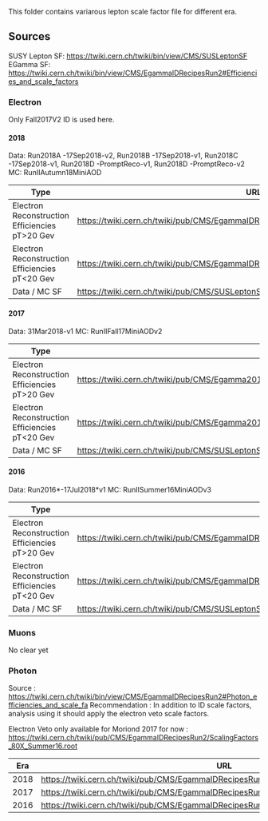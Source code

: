This folder contains variarous lepton scale factor file for different era. 

## Sources
SUSY Lepton SF: https://twiki.cern.ch/twiki/bin/view/CMS/SUSLeptonSF
EGamma SF: https://twiki.cern.ch/twiki/bin/view/CMS/EgammaIDRecipesRun2#Efficiencies_and_scale_factors


### Electron

Only Fall2017V2 ID is used here.

#### 2018 

Data: Run2018A -17Sep2018-v2, Run2018B -17Sep2018-v1, Run2018C -17Sep2018-v1, Run2018D -PromptReco-v1, Run2018D -PromptReco-v2
MC: RunIIAutumn18MiniAOD 

 | Type                                           | URL                                                                                   | Rename file name                                | 
 | ---                                            | ----                                                                                  | ---                                             | 
 | Electron Reconstruction Efficiencies pT>20 Gev | https://twiki.cern.ch/twiki/pub/CMS/EgammaIDRecipesRun2/egammaEffi.txt_EGM2D.root     | Electron_GT20GeV_RecoSF_2017v2ID_Run2018.root   | 
 | Electron Reconstruction Efficiencies pT<20 Gev | https://twiki.cern.ch/twiki/pub/CMS/EgammaIDRecipesRun2/egammaEffi.txt_EGM2D_low.root | Electron_LT20GeV_RecoSF_2017v2ID_Run2018.root   | 
 | Data / MC SF                                   | https://twiki.cern.ch/twiki/pub/CMS/SUSLeptonSF/ElectronScaleFactors_Run2018.root     | Electron_SUSYScaleFactors_2017v2ID_Run2018.root |

#### 2017

Data: 31Mar2018-v1
MC: RunIIFall17MiniAODv2 

 | Type                                           | URL                                                                                   | Rename file name                                | 
 | ---                                            | ----                                                                                  | ---                                             | 
 | Electron Reconstruction Efficiencies pT>20 Gev | https://twiki.cern.ch/twiki/pub/CMS/Egamma2017DataRecommendations/egammaEffi.txt_EGM2D_runBCDEF_passingRECO.root |  Electron_GT20GeV_RecoSF_2017v2ID_Run2017.root   | 
 | Electron Reconstruction Efficiencies pT<20 Gev | https://twiki.cern.ch/twiki/pub/CMS/Egamma2017DataRecommendations/egammaEffi.txt_EGM2D_runBCDEF_passingRECO_lowEt.root | Electron_LT20GeV_RecoSF_2017v2ID_Run2017.root   | 
 | Data / MC SF                                   | https://twiki.cern.ch/twiki/pub/CMS/SUSLeptonSF/ElectronScaleFactors_Run2017.root | Electron_SUSYScaleFactors_2017v2ID_Run2017.root |

#### 2016

Data: Run2016*-17Jul2018*v1
MC: RunIISummer16MiniAODv3 

  | Type                                           | URL                                                                                               | Rename file name                                | 
  | ---                                            | ----                                                                                              | ---                                             | 
  | Electron Reconstruction Efficiencies pT>20 Gev | https://twiki.cern.ch/twiki/pub/CMS/EgammaIDRecipesRun2/EGM2D_BtoH_GT20GeV_RecoSF_Legacy2016.root | Electron_GT20GeV_RecoSF_2017v2ID_Run2016.root   | 
  | Electron Reconstruction Efficiencies pT<20 Gev | https://twiki.cern.ch/twiki/pub/CMS/EgammaIDRecipesRun2/EGM2D_BtoH_low_RecoSF_Legacy2016.root     | Electron_LT20GeV_RecoSF_2017v2ID_Run2016.root   | 
  | Data / MC SF                                   | https://twiki.cern.ch/twiki/pub/CMS/SUSLeptonSF/ElectronScaleFactors_Run2016.root                 | Electron_SUSYScaleFactors_2017v2ID_Run2016.root | 
 
### Muons

  No clear yet

### Photon

Source : https://twiki.cern.ch/twiki/bin/view/CMS/EgammaIDRecipesRun2#Photon_efficiencies_and_scale_fa
Recommendation : In addition to ID scale factors, analysis using it should apply the electron veto scale factors.

Electron Veto only available for  Moriond 2017 for now : https://twiki.cern.ch/twiki/pub/CMS/EgammaIDRecipesRun2/ScalingFactors_80X_Summer16.root

   | Era  | URL                                                                                      | Rename                          | 
   | ---  | ----                                                                                     | ---                             | 
   | 2018 | https://twiki.cern.ch/twiki/pub/CMS/EgammaIDRecipesRun2/2018_PhotonsLoose.root           | Photon_Loose_Cutbased_2018.root | 
   | 2017 | https://twiki.cern.ch/twiki/pub/CMS/EgammaIDRecipesRun2/2017_PhotonsLoose.root           | Photon_Loose_Cutbased_2017.root | 
   | 2016 | https://twiki.cern.ch/twiki/pub/CMS/EgammaIDRecipesRun2/Fall17V2_2016_Loose_photons.root | Photon_Loose_Cutbased_2016.root | 


